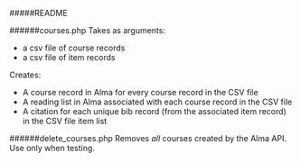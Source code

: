 #####README

######courses.php
Takes as arguments: 
   - a csv file of course records 
   - a csv file of item records

Creates:
  - A course record in Alma for every course record in the CSV file
  - A reading list in Alma associated with each course record in the CSV file
  - A citation for each unique bib record (from the associated item record) in the CSV file item list
  
######delete_courses.php
Removes _all_ courses created by the Alma API.  Use only when testing.  
